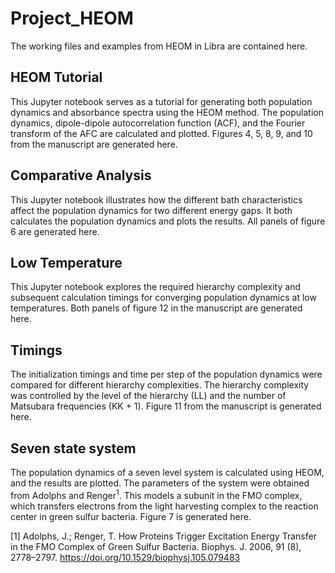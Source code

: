 # Project_HEOM
The working files and examples from HEOM in Libra are contained here.

## HEOM Tutorial
This Jupyter notebook serves as a tutorial for generating both population dynamics and absorbance spectra using the HEOM method. The population dynamics, dipole-dipole autocorrelation function (ACF), and the Fourier transform of the AFC are calculated and plotted. Figures 4, 5, 8, 9, and 10 from the manuscript are generated here.

## Comparative Analysis
This Jupyter notebook illustrates how the different bath characteristics affect the population dynamics for two different energy gaps. It both calculates the population dynamics and plots the results. All panels of figure 6 are generated here.

## Low Temperature
This Jupyter notebook explores the required hierarchy complexity and subsequent calculation timings for converging population dynamics at low temperatures. Both panels of figure 12 in the manuscript are generated here. 

## Timings
The initialization timings and time per step of the population dynamics were compared for different hierarchy complexities. The hierarchy complexity was controlled by the level of the hierarchy (LL) and the number of Matsubara frequencies (KK + 1). Figure 11 from the manuscript is generated here.

## Seven state system
The population dynamics of a seven level system is calculated using HEOM, and the results are plotted. The parameters of the system were obtained from Adolphs and Renger<sup>1</sup>. This models a subunit in the FMO complex, which transfers electrons from the light harvesting complex to the reaction center in green sulfur bacteria. Figure 7 is generated here.

[1] Adolphs, J.; Renger, T. How Proteins Trigger Excitation Energy Transfer in the FMO Complex of Green Sulfur Bacteria. Biophys. J. 2006, 91 (8), 2778–2797. https://doi.org/10.1529/biophysj.105.079483
